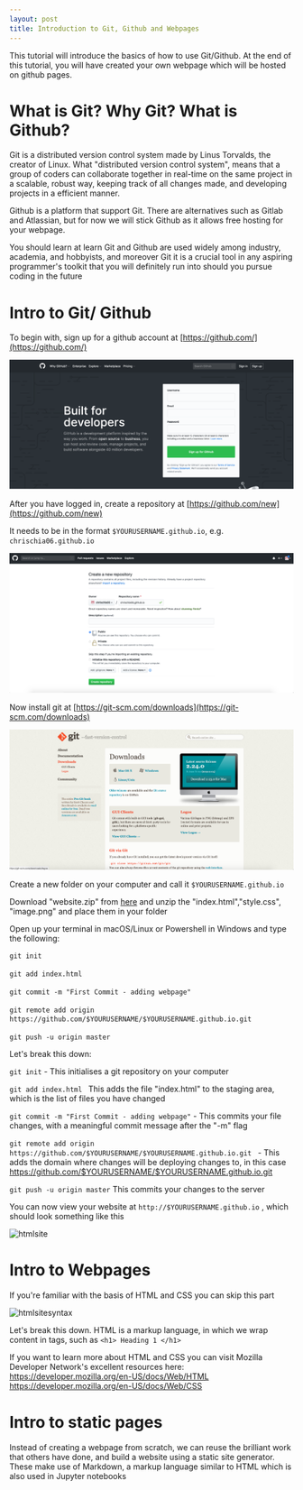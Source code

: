 ```yaml
---
layout: post
title: Introduction to Git, Github and Webpages
---
```


This tutorial will introduce the basics of how to use Git/Github. At the end of this tutorial, you will have created your own webpage which will be hosted on github pages.

# What is Git? Why Git? What is Github?

Git is a distributed version control system made by Linus Torvalds, the creator of Linux. What "distributed version control system", means that a group of coders can collaborate together in real-time on the same project in a scalable, robust way, keeping track of all changes made, and developing projects in a efficient manner.

Github is a platform that support Git. There are alternatives such as Gitlab and Atlassian, but for now we will stick Github as it allows free hosting for your webpage.

You should learn at learn Git and Github are used widely among industry, academia, and hobbyists, and moreover Git it is a crucial tool in any aspiring programmer's toolkit that you will definitely run into should you pursue coding in the future

# Intro to Git/ Github
To begin with, sign up for a github account at [https://github.com/](https://github.com/)

![github](/img/github.png)

After you have logged in, create a repository at [https://github.com/new](https://github.com/new)

It needs to be in the format ```$YOURUSERNAME.github.io```, e.g. ```chrischia06.github.io```

![github](/img/createrepo.png)

Now install git at [https://git-scm.com/downloads](https://git-scm.com/downloads)

![github](/img/git.png)

Create a new folder on your computer and call it ```$YOURUSERNAME.github.io```

Download "website.zip" from  [here](/img/website.zip) and unzip the "index.html","style.css", "image.png" and place them in your folder

Open up your terminal in macOS/Linux or Powershell in Windows and type the following:
```
git init

git add index.html

git commit -m "First Commit - adding webpage"

git remote add origin https://github.com/$YOURUSERNAME/$YOURUSERNAME.github.io.git

git push -u origin master
```

Let's break this down:

```git init``` - This initialises a git repository on your computer

```git add index.html ``` This adds the file "index.html" to the staging area, which is the list of files you have changed

```git commit -m "First Commit - adding webpage"``` - This commits your file changes, with a meaningful commit message after the "-m" flag

```git remote add origin https://github.com/$YOURUSERNAME/$YOURUSERNAME.github.io.git ``` - This adds the domain where changes will be deploying changes to, in this case  https://github.com/$YOURUSERNAME/$YOURUSERNAME.github.io.git 

```git push -u origin master``` This commits your changes to the server

You can now view your website at ```http://$YOURUSERNAME.github.io```	, which should look something like this

![htmlsite](/img/htmlsite.png)


# Intro to Webpages

If you're familiar with the basis of HTML and CSS you can skip this part

![htmlsitesyntax](/img/htmlsitesyntax.png)

Let's break this down. HTML is a markup language, in which we wrap content in tags, such as ```<h1> Heading 1 </h1>```

If you want to learn more about HTML and CSS you can visit Mozilla Developer Network's excellent resources here:
https://developer.mozilla.org/en-US/docs/Web/HTML
https://developer.mozilla.org/en-US/docs/Web/CSS


# Intro to static pages

Instead of creating a webpage from scratch, we can reuse the brilliant work that others have done, and build a website using a static site generator. These make use of Markdown, a markup language similar to HTML which is also used in Jupyter notebooks

















